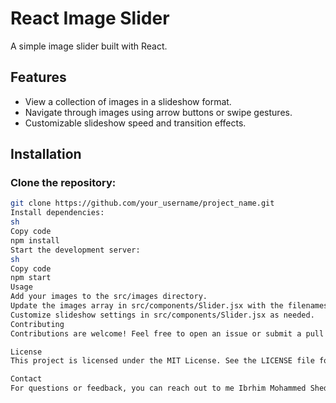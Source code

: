 # React Image Slider

A simple image slider built with React.

## Features
- View a collection of images in a slideshow format.
- Navigate through images using arrow buttons or swipe gestures.
- Customizable slideshow speed and transition effects.

## Installation

### Clone the repository:
```sh
git clone https://github.com/your_username/project_name.git
Install dependencies:
sh
Copy code
npm install
Start the development server:
sh
Copy code
npm start
Usage
Add your images to the src/images directory.
Update the images array in src/components/Slider.jsx with the filenames of your images.
Customize slideshow settings in src/components/Slider.jsx as needed.
Contributing
Contributions are welcome! Feel free to open an issue or submit a pull request.

License
This project is licensed under the MIT License. See the LICENSE file for details.

Contact
For questions or feedback, you can reach out to me Ibrhim Mohammed Shedoh.
